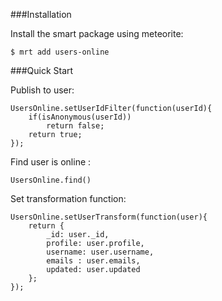 ###Installation

Install the smart package using meteorite:

    $ mrt add users-online

###Quick Start

Publish to user:
    
    UsersOnline.setUserIdFilter(function(userId){
        if(isAnonymous(userId))
            return false;
        return true;
    });

Find user is online :

    UsersOnline.find()

Set transformation function:

    UsersOnline.setUserTransform(function(user){
        return {
            _id: user._id,
            profile: user.profile,
            username: user.username,
            emails : user.emails,
            updated: user.updated
        };
    });
